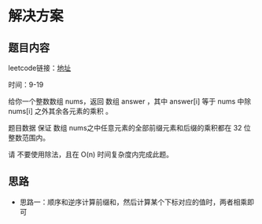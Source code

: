# 解决方案
## 题目内容
leetcode链接：[地址](https://leetcode.cn/problems/product-of-array-except-self)

时间：9-19

给你一个整数数组 nums，返回 数组 answer ，其中 answer[i] 等于 nums 中除 nums[i] 之外其余各元素的乘积 。

题目数据 保证 数组 nums之中任意元素的全部前缀元素和后缀的乘积都在  32 位 整数范围内。

请 不要使用除法，且在 O(n) 时间复杂度内完成此题。
## 思路

- 思路一：顺序和逆序计算前缀和，然后计算某个下标对应的值时，两者相乘即可